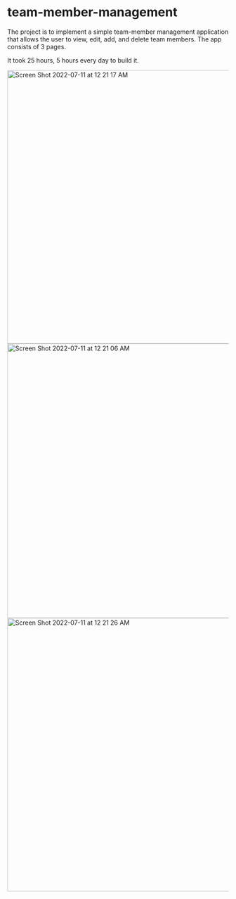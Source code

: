 # team-member-management
The project is to implement a simple team-member management application that allows the user to view, edit, add, and delete team members.
The app consists of 3 pages.

It took 25 hours, 5 hours every day to build it.



<img width="622" alt="Screen Shot 2022-07-11 at 12 21 17 AM" src="https://user-images.githubusercontent.com/90375135/178188465-036184f2-5a6b-423d-9c43-f0d5d705d0c6.png">
<img width="624" alt="Screen Shot 2022-07-11 at 12 21 06 AM" src="https://user-images.githubusercontent.com/90375135/178188500-58b1dda4-5b72-4015-8478-7f9756d75b1d.png">
<img width="622" alt="Screen Shot 2022-07-11 at 12 21 26 AM" src="https://user-images.githubusercontent.com/90375135/178188510-ed6ae012-5e85-4734-b3c5-0f589d5d14c2.png">
